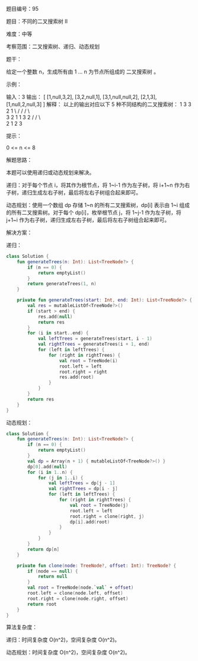 题目编号：95

题目：不同的二叉搜索树 II

难度：中等

考察范围：二叉搜索树、递归、动态规划

题干：

给定一个整数 n，生成所有由 1 ... n 为节点所组成的 二叉搜索树 。

示例：

输入：3
输出：
[
  [1,null,3,2],
  [3,2,null,1],
  [3,1,null,null,2],
  [2,1,3],
  [1,null,2,null,3]
]
解释：
以上的输出对应以下 5 种不同结构的二叉搜索树：
   1         3     3      2      1
    \       /     /      / \      \
     3     2     1      1   3      2
    /     /       \                 \
   2     1         2                 3

提示：

0 <= n <= 8

解题思路：

本题可以使用递归或动态规划来解决。

递归：对于每个节点 i，将其作为根节点，将 1~i-1 作为左子树，将 i+1~n 作为右子树，递归生成左右子树，最后将左右子树组合起来即可。

动态规划：使用一个数组 dp 存储 1~n 的所有二叉搜索树，dp[i] 表示由 1~i 组成的所有二叉搜索树。对于每个 dp[i]，枚举根节点 j，将 1~j-1 作为左子树，将 j+1~i 作为右子树，递归生成左右子树，最后将左右子树组合起来即可。

解决方案：

递归：

```kotlin
class Solution {
    fun generateTrees(n: Int): List<TreeNode?> {
        if (n == 0) {
            return emptyList()
        }
        return generateTrees(1, n)
    }

    private fun generateTrees(start: Int, end: Int): List<TreeNode?> {
        val res = mutableListOf<TreeNode?>()
        if (start > end) {
            res.add(null)
            return res
        }
        for (i in start..end) {
            val leftTrees = generateTrees(start, i - 1)
            val rightTrees = generateTrees(i + 1, end)
            for (left in leftTrees) {
                for (right in rightTrees) {
                    val root = TreeNode(i)
                    root.left = left
                    root.right = right
                    res.add(root)
                }
            }
        }
        return res
    }
}
```

动态规划：

```kotlin
class Solution {
    fun generateTrees(n: Int): List<TreeNode?> {
        if (n == 0) {
            return emptyList()
        }
        val dp = Array(n + 1) { mutableListOf<TreeNode?>() }
        dp[0].add(null)
        for (i in 1..n) {
            for (j in 1..i) {
                val leftTrees = dp[j - 1]
                val rightTrees = dp[i - j]
                for (left in leftTrees) {
                    for (right in rightTrees) {
                        val root = TreeNode(j)
                        root.left = left
                        root.right = clone(right, j)
                        dp[i].add(root)
                    }
                }
            }
        }
        return dp[n]
    }

    private fun clone(node: TreeNode?, offset: Int): TreeNode? {
        if (node == null) {
            return null
        }
        val root = TreeNode(node.`val` + offset)
        root.left = clone(node.left, offset)
        root.right = clone(node.right, offset)
        return root
    }
}
```

算法复杂度：

递归：时间复杂度 O(n^2)，空间复杂度 O(n^2)。

动态规划：时间复杂度 O(n^2)，空间复杂度 O(n^2)。